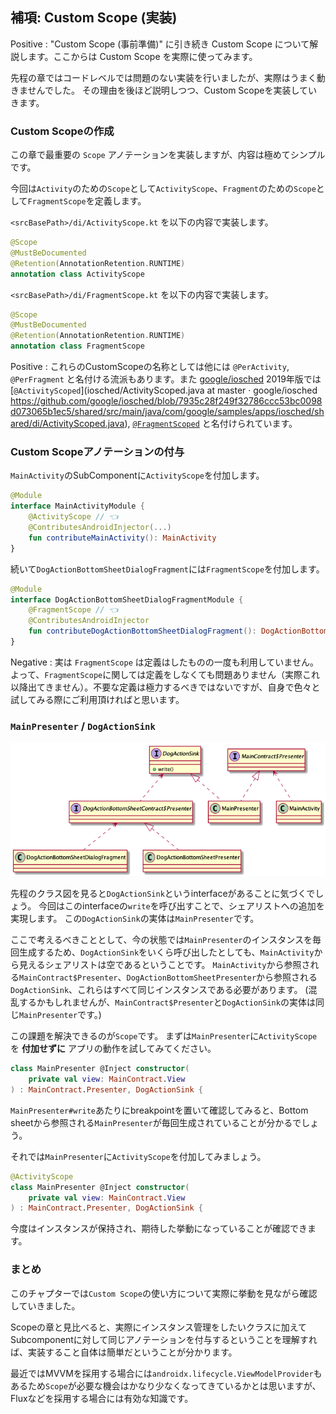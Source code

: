 ## 補項: Custom Scope (実装)

Positive
: "Custom Scope (事前準備)" に引き続き Custom Scope について解説します。ここからは Custom Scope を実際に使ってみます。

先程の章ではコードレベルでは問題のない実装を行いましたが、実際はうまく動きませんでした。
その理由を後ほど説明しつつ、Custom Scopeを実装していきます。

### Custom Scopeの作成

この章で最重要の `Scope` アノテーションを実装しますが、内容は極めてシンプルです。

今回は`Activity`のための`Scope`として`ActivityScope`、`Fragment`のための`Scope`として`FragmentScope`を定義します。

`<srcBasePath>/di/ActivityScope.kt` を以下の内容で実装します。

```kt
@Scope
@MustBeDocumented
@Retention(AnnotationRetention.RUNTIME)
annotation class ActivityScope
```

`<srcBasePath>/di/FragmentScope.kt` を以下の内容で実装します。

```kt
@Scope
@MustBeDocumented
@Retention(AnnotationRetention.RUNTIME)
annotation class FragmentScope
```

Positive
: これらのCustomScopeの名称としては他には `@PerActivity`, `@PerFragment` と名付ける流派もあります。また [google/iosched](https://github.com/google/iosched) 2019年版では [`@ActivityScoped`](iosched/ActivityScoped.java at master · google/iosched https://github.com/google/iosched/blob/7935c28f249f32786ccc53bc0098d073065b1ec5/shared/src/main/java/com/google/samples/apps/iosched/shared/di/ActivityScoped.java), [`@FragmentScoped`](https://github.com/google/iosched/blob/7935c28f249f32786ccc53bc0098d073065b1ec5/shared/src/main/java/com/google/samples/apps/iosched/shared/di/FragmentScoped.kt) と名付けられています。


### Custom Scopeアノテーションの付与

`MainActivity`のSubComponentに`ActivityScope`を付加します。

```kt
@Module
interface MainActivityModule {
    @ActivityScope // 👈
    @ContributesAndroidInjector(...)
    fun contributeMainActivity(): MainActivity
}
```

続いて`DogActionBottomSheetDialogFragment`には`FragmentScope`を付加します。

```kt
@Module
interface DogActionBottomSheetDialogFragmentModule {
    @FragmentScope // 👈
    @ContributesAndroidInjector
    fun contributeDogActionBottomSheetDialogFragment(): DogActionBottomSheetDialogFragment
}
```

Negative
: 実は `FragmentScope` は定義はしたものの一度も利用していません。よって、`FragmentScope`に関しては定義をしなくても問題ありません（実際これ以降出てきません）。不要な定義は極力するべきではないですが、自身で色々と試してみる際にご利用頂ければと思います。

### `MainPresenter` / `DogActionSink`

![image](./12_Custom_Scope.png)

先程のクラス図を見ると`DogActionSink`というinterfaceがあることに気づくでしょう。
今回はこのinterfaceの`write`を呼び出すことで、シェアリストへの追加を実現します。
この`DogActionSink`の実体は`MainPresenter`です。

ここで考えるべきこととして、今の状態では`MainPresenter`のインスタンスを毎回生成するため、`DogActionSink`をいくら呼び出したとしても、`MainActivity`から見えるシェアリストは空であるということです。
`MainActivity`から参照される`MainContract$Presenter`、`DogActionBottomSheetPresenter`から参照される`DogActionSink`、これらはすべて同じインスタンスである必要があります。 (混乱するかもしれませんが、`MainContract$Presenter`と`DogActionSink`の実体は同じ`MainPresenter`です。)

この課題を解決できるのが`Scope`です。
まずは`MainPresenter`に`ActivityScope`を **付加せずに** アプリの動作を試してみてください。

```kt
class MainPresenter @Inject constructor(
    private val view: MainContract.View
) : MainContract.Presenter, DogActionSink {
```

`MainPresenter#write`あたりにbreakpointを置いて確認してみると、Bottom sheetから参照される`MainPresenter`が毎回生成されていることが分かるでしょう。

それでは`MainPresenter`に`ActivityScope`を付加してみましょう。

```kt
@ActivityScope
class MainPresenter @Inject constructor(
    private val view: MainContract.View
) : MainContract.Presenter, DogActionSink {
```

今度はインスタンスが保持され、期待した挙動になっていることが確認できます。

### まとめ

このチャプターでは`Custom Scope`の使い方について実際に挙動を見ながら確認していきました。

Scopeの章と見比べると、実際にインスタンス管理をしたいクラスに加えてSubcomponentに対して同じアノテーションを付与するということを理解すれば、実装すること自体は簡単だということが分かります。

最近ではMVVMを採用する場合には`androidx.lifecycle.ViewModelProvider`もあるため`Scope`が必要な機会はかなり少なくなってきているかとは思いますが、Fluxなどを採用する場合には有効な知識です。

